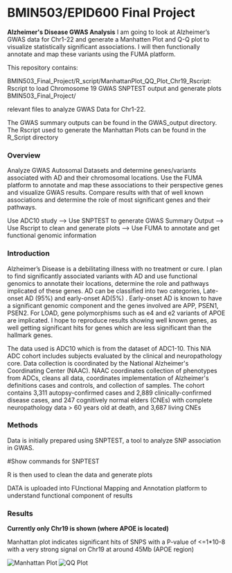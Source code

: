 # BMIN503/EPID600 Final Project

**Alzheimer's Disease GWAS Analysis**
I am going to look at Alzheimer’s GWAS data for Chr1-22 and generate a Manhatten Plot and Q-Q plot to visualize statistically significant associations. I will then functionally annotate and map these variants using the FUMA platform. 

This repository contains:

BMIN503_Final_Project/R_script/ManhattanPlot_QQ_Plot_Chr19_Rscript:    Rscript to load Chromosome 19 GWAS SNPTEST output and generate plots
BMIN503_Final_Project/

relevant files to analyze GWAS Data for Chr1-22. 

The GWAS summary outputs can be found in the GWAS_output directory.
The Rscript used to generate the Manhattan Plots can be found in the R_Script directory


### Overview
Analyze GWAS Autosomal Datasets and determine genes/variants associated with AD and their chromosomal locations. Use the FUMA platform to annotate and map these associations to their perspective genes and visualize GWAS results. Compare results with that of well known associations and determine the role of most significant genes and their pathways.

Use ADC10 study --> Use SNPTEST to generate GWAS Summary Output --> Use Rscript to clean and generate plots --> Use FUMA to annotate and get functional genomic information


### Introduction 
Alzheimer’s Disease is a debilitating illness with no treatment or cure. I plan to find significantly associated variants with AD and use functional genomics to annotate their locations, determine the role and pathways implicated of these genes. AD can be classified into two categories, Late-onset AD (95%) and early-onset AD(5%) . Early-onset AD is known to have a significant genomic component and the genes involved are APP, PSEN1, PSEN2. For LOAD, gene polymorphisms such as e4 and e2 variants of APOE are implicated. I hope to reproduce results showing well known genes, as well getting significant hits for genes which are less significant than the hallmark genes.

The data used is ADC10 which is from the dataset of ADC1-10. This NIA ADC cohort includes subjects evaluated by the clinical and neuropathology core. Data collection is coordinated by the National Alzheimer's Coordinating Center (NAAC). NAAC coordinates collection of phenotypes from ADCs, cleans all data, coordinates implementation of Alzheimer's definitions cases and controls, and collection of samples. The cohort contains 3,311 autopsy-confirmed cases and 2,889 clinically-confirmed disease cases, and 247 cognitively normal elders (CNEs) with complete neuropathology data > 60 years old at death, and 3,687 living CNEs

### Methods
Data is initially prepared using SNPTEST, a tool to analyze SNP association in GWAS.

#Show commands for SNPTEST

R is then used to clean the data and generate plots


DATA is uploaded into FUnctional Mapping and Annotation platform to understand functional component of results


### Results
**Currently only Chr19 is shown (where APOE is located)**

Manhattan plot indicates significant hits of SNPS with a P-value of <=1*10-8 with a very strong signal on Chr19 at around 45Mb (APOE region)

![Manhattan Plot](https://github.com/Tahai93/BMIN503_Final_Project/blob/master/output_files/Multraits-Manhattan.pvalue.jpg)
![QQ Plot](https://github.com/Tahai93/BMIN503_Final_Project/blob/master/output_files/QQplot.pvalue.jpg)

